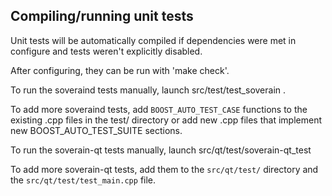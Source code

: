 Compiling/running unit tests
------------------------------------

Unit tests will be automatically compiled if dependencies were met in configure
and tests weren't explicitly disabled.

After configuring, they can be run with 'make check'.

To run the soveraind tests manually, launch src/test/test_soverain .

To add more soveraind tests, add `BOOST_AUTO_TEST_CASE` functions to the existing
.cpp files in the test/ directory or add new .cpp files that
implement new BOOST_AUTO_TEST_SUITE sections.

To run the soverain-qt tests manually, launch src/qt/test/soverain-qt_test

To add more soverain-qt tests, add them to the `src/qt/test/` directory and
the `src/qt/test/test_main.cpp` file.
